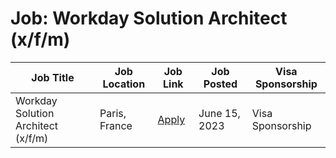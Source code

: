# Job: Workday Solution Architect (x/f/m)

| Job Title | Job Location | Job Link | Job Posted | Visa Sponsorship |
| --- | --- | --- | --- | --- |
| Workday Solution Architect (x/f/m) | Paris, France | [Apply](https://careers.doctolib.com/job/?gh_jid=5643238003) | June 15, 2023 | Visa Sponsorship |
